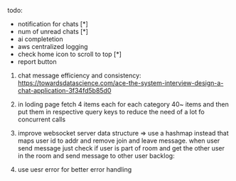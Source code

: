todo:
* notification for chats [*]
* num of unread chats [*]
* ai completetion  
* aws centralized logging
* check home icon to scroll to top [*]
* report button 

1. chat message efficiency and consistency: https://towardsdatascience.com/ace-the-system-interview-design-a-chat-application-3f34fd5b85d0 

2. in loding page fetch 4 items each for each category 40~ items and then put them in respective query keys to reduce the need of a lot fo concurrent calls

3. improve websocket server data structure => use a hashmap instead that maps user id to addr and remove join and leave message. when user send message just check if user is part of room and get the other user in the room and send message to other user 
backlog:

4. use uesr error for better error handling
